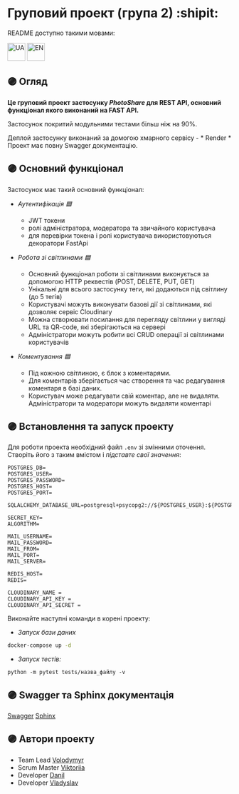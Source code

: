 # Груповий проект (група 2) :shipit:

README доступно такими мовами:

<a href="https://github.com/Volodymyr-Hokh/project-group-2/blob/dev/README.md">
<img src="https://em-content.zobj.net/thumbs/120/apple/354/flag-ukraine_1f1fa-1f1e6.png" alt="UA" width="40" height="40"></a>
<a href="https://github.com/Volodymyr-Hokh/project-group-2/blob/dev/README.eng.md">
<img src="https://em-content.zobj.net/thumbs/120/apple/354/flag-united-states_1f1fa-1f1f8.png" alt="EN" width="40" height="40"></a>
        

## :purple_circle: **Огляд**

**Це груповий проект застосунку *PhotoShare* для REST API, основний функціонал якого виконаний на FAST API.**

Застосунок покритий модульними тестами більш ніж на 90%.

Деплой застосунку виконаний за домогою хмарного сервісу - * Render *
Проект має повну Swagger документацію.

## :purple_circle: **Основний функціонал**

Застосунок має такий основний функціонал:
* *Аутентифікація :blue_square:*
    * JWT токени
    * ролі адміністратора, модератора та звичайного користувача
    * для перевірки токена і ролі користувача використовуються декоратори FastApi

* *Робота зі світлинами :blue_square:*
    * Основний функціонал роботи зі світлинами виконується за допомогою HTTP реквестів (POST, DELETE, PUT, GET)
    * Унікальні для всього застосунку теги, які додаються під світлину (до 5 тегів)
    * Користувачі можуть виконувати базові дії зі світлинами, які дозволяє сервіс Cloudinary
    * Можна створювати посилання для перегляду світлини у вигляді URL та QR-code, які зберігаються на сервері
    * Адміністратори можуть робити всі CRUD операції зі світлинами користувачів

* *Коментування :blue_square:*
    * Під кожною світлиною, є блок з коментарями. 
    * Для коментарів зберігається час створення та час редагування коментаря в базі даних.
    * Користувач може редагувати свій коментар, але не видаляти. Адміністратори та модератори можуть видаляти коментарі


## :purple_circle: **Встановлення та запуск проекту** 

Для роботи проекта необхідний файл `.env` зі змінними оточення.
Створіть його з таким вмістом і *підставте свої значення*:

```dotenv
POSTGRES_DB=
POSTGRES_USER=
POSTGRES_PASSWORD=
POSTGRES_HOST=
POSTGRES_PORT=

SQLALCHEMY_DATABASE_URL=postgresql+psycopg2://${POSTGRES_USER}:${POSTGRES_PASSWORD}@${POSTRGES_HOST}:${POSTGRES_PORT}/${POSTGRES_DB}

SECRET_KEY=
ALGORITHM=

MAIL_USERNAME=
MAIL_PASSWORD=
MAIL_FROM=
MAIL_PORT=
MAIL_SERVER=

REDIS_HOST=
REDIS=

CLOUDINARY_NAME = 
CLOUDINARY_API_KEY = 
CLOUDINARY_API_SECRET = 
```

Виконайте наступні команди в корені проекту:

* *Запуск бази даних*
```bash
docker-compose up -d
```


* *Запуск тестів:*  
```
python -m pytest tests/назва_файлу -v
```
## :purple_circle: Swagger та Sphinx документація

[Swagger](https://photo-app-of9h.onrender.com/swagger)
[Sphinx](https://photo-app-of9h.onrender.com/docs)

##  :purple_circle: **Автори проекту** 

* Team Lead [Volodymyr](https://github.com/Volodymyr-Hokh)
* Scrum Master [Viktoriia](https://github.com/Nilinz)
* Developer [Danil](https://github.com/Pelmenoff)
* Developer [Vladyslav](https://github.com/Vlad96Kir)
